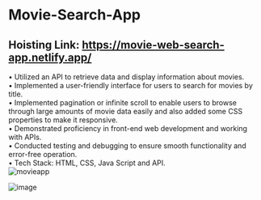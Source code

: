 # Movie-Search-App

## Hoisting Link: https://movie-web-search-app.netlify.app/

• Utilized an API to retrieve data and display information about movies.</br>
• Implemented a user-friendly interface for users to search for movies by title.</br>
• Implemented pagination or infinite scroll to enable users to browse through large amounts of movie data easily and also added some CSS properties to make it responsive.</br>
• Demonstrated proficiency in front-end web development and working with APIs.</br>
• Conducted testing and debugging to ensure smooth functionality and error-free operation.</br>
• Tech Stack: HTML, CSS, Java Script and API.</br>
![movieapp](https://user-images.githubusercontent.com/91786605/235800485-3c900b65-6fbf-4b46-8ef5-497055bb7cf8.jpeg)

![image](https://user-images.githubusercontent.com/91786605/235802000-c6b7f74e-61ec-4388-ab11-684d5c8a3698.png)

